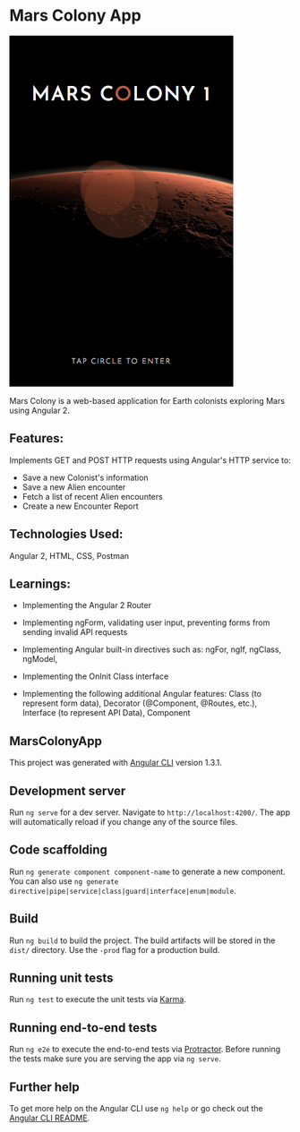 # Mars Colony App

![welcomepage](https://github.com/mariesarabia/Mars-Colony/blob/master/src/assets/images/screenshot-marscolony.png "Mars Colony Welcome Page")

Mars Colony is a web-based application for Earth colonists exploring Mars using Angular 2.

## Features:
Implements GET and POST HTTP requests using Angular's HTTP service to:
* Save a new Colonist's information
* Save a new Alien encounter
* Fetch a list of recent Alien encounters
* Create a new Encounter Report

## Technologies Used:

Angular 2, HTML, CSS, Postman

## Learnings:

* Implementing the Angular 2 Router

* Implementing ngForm, validating user input, preventing forms from sending invalid API requests

* Implementing Angular built-in directives such as:
    ngFor, ngIf, ngClass, ngModel,


* Implementing the OnInit Class interface

* Implementing the following additional Angular features:
    Class (to represent form data), Decorator (@Component, @Routes, etc.), Interface (to represent API Data), Component


## MarsColonyApp
This project was generated with [Angular CLI](https://github.com/angular/angular-cli) version 1.3.1.

## Development server

Run `ng serve` for a dev server. Navigate to `http://localhost:4200/`. The app will automatically reload if you change any of the source files.

## Code scaffolding

Run `ng generate component component-name` to generate a new component. You can also use `ng generate directive|pipe|service|class|guard|interface|enum|module`.

## Build

Run `ng build` to build the project. The build artifacts will be stored in the `dist/` directory. Use the `-prod` flag for a production build.

## Running unit tests

Run `ng test` to execute the unit tests via [Karma](https://karma-runner.github.io).

## Running end-to-end tests

Run `ng e2e` to execute the end-to-end tests via [Protractor](http://www.protractortest.org/).
Before running the tests make sure you are serving the app via `ng serve`.

## Further help

To get more help on the Angular CLI use `ng help` or go check out the [Angular CLI README](https://github.com/angular/angular-cli/blob/master/README.md).
